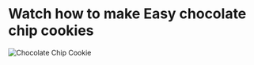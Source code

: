 <h1>Watch how to make Easy chocolate chip cookies</h1>

![Chocolate Chip Cookie](https://assets.bonappetit.com/photos/5ca534485e96521ff23b382b/16:9/w_2560,c_limit/chocolate-chip-cookie.jpg)
